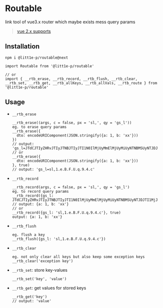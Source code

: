 # Routable

link tool of vue3.x router which maybe exists mess query params
> [vue 2.x supports](https://github.com/litt1e-p/routable)

## Installation

```
npm i @litt1e-p/routable@next

import Routable from '@litt1e-p/routable'

// or
import { __rtb_erase, __rtb_record, __rtb_flush, __rtb_clear, __rtb_set, __rtb_get, __rtb_allKeys, __rtb_allVals, __rtb_route } from '@litt1e-p/routable'

```
## Usage

- `__rtb_erase`
  ```
  __rtb_erase((args, c = false, px = 'sl,', qy = 'gs_l'))
  eg. to erase query params
  __rtb_erase({
    dto: encodeURIComponent(JSON.stringify({a: 1, b: 'xx'}))
  })
  // output: 'gs_l=JTdCJTIyZHRvJTIyJTNBJTIyJTI1N0IlMjUyMmElMjUyMiUyNTNBMSUyNTJDJTI1MjJiJTI1MjIlMjUzQSUyNTIyeHglMjUyMiUyNTdEJTIyJTdE'
  // or
  __rtb_erase({
    dto: encodeURIComponent(JSON.stringify({a: 1, b: 'xx'}))
  }, true)
  // output: 'gs_l=sl,1.e.B.F.U.q.9.4.c'
  ```
- `__rtb_record`
  ```
  __rtb_record(args, c = false, px = 'sl,', qy = 'gs_l')
  eg. to record query params
  __rtb_record({gs_l: JTdCJTIyZHRvJTIyJTNBJTIyJTI1N0IlMjUyMmElMjUyMiUyNTNBMSUyNTJDJTI1MjJiJTI1MjIlMjUzQSUyNTIyeHglMjUyMiUyNTdEJTIyJTdE})
  // output: {a: 1, b: 'xx'}
  // or
  __rtb_record({gs_l: 'sl,1.e.B.F.U.q.9.4.c'}, true)
  output: {a: 1, b: 'xx'}
  ```
- `__rtb_flush`
  ```
  eg. flush a key
  __rtb_flush({gs_l: 'sl,1.e.B.F.U.q.9.4.c'})
  ```
- `__rtb_clear`
  ```
  eg. not only clear all keys but also keep some exception keys
  __rtb_clear('exception key')
  ```
- `__rtb_set`: store key-values
  ```
  __rtb_set('key', 'value')
  ```
  
- `__rtb_get`: get values for stored keys
   ```
  __rtb_get('key')
  // output: 'value'
  ```
